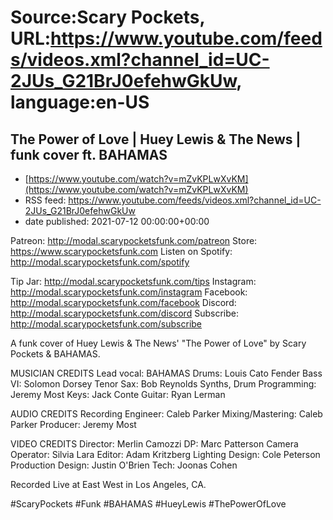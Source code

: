 # Source:Scary Pockets, URL:https://www.youtube.com/feeds/videos.xml?channel_id=UC-2JUs_G21BrJ0efehwGkUw, language:en-US

## The Power of Love | Huey Lewis & The News | funk cover ft. BAHAMAS
 - [https://www.youtube.com/watch?v=mZvKPLwXvKM](https://www.youtube.com/watch?v=mZvKPLwXvKM)
 - RSS feed: https://www.youtube.com/feeds/videos.xml?channel_id=UC-2JUs_G21BrJ0efehwGkUw
 - date published: 2021-07-12 00:00:00+00:00

Patreon: http://modal.scarypocketsfunk.com/patreon
Store: https://www.scarypocketsfunk.com
Listen on Spotify: http://modal.scarypocketsfunk.com/spotify

Tip Jar: http://modal.scarypocketsfunk.com/tips
Instagram: http://modal.scarypocketsfunk.com/instagram
Facebook: http://modal.scarypocketsfunk.com/facebook
Discord: http://modal.scarypocketsfunk.com/discord
Subscribe: http://modal.scarypocketsfunk.com/subscribe

A funk cover of Huey Lewis & The News' "The Power of Love" by Scary Pockets & BAHAMAS.

MUSICIAN CREDITS
Lead vocal: BAHAMAS
Drums: Louis Cato
Fender Bass VI: Solomon Dorsey
Tenor Sax: Bob Reynolds
Synths, Drum Programming: Jeremy Most
Keys: Jack Conte
Guitar: Ryan Lerman

AUDIO CREDITS
Recording Engineer: Caleb Parker
Mixing/Mastering: Caleb Parker
Producer: Jeremy Most

VIDEO CREDITS
Director: Merlin Camozzi
DP: Marc Patterson
Camera Operator: Silvia Lara
Editor: Adam Kritzberg
Lighting Design: Cole Peterson
Production Design: Justin O'Brien
Tech: Joonas Cohen

Recorded Live at East West in Los Angeles, CA.

#ScaryPockets #Funk #BAHAMAS #HueyLewis #ThePowerOfLove

